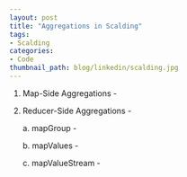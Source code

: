 ```yaml
---
layout: post
title: "Aggregations in Scalding"
tags:
- Scalding
categories:
- Code
thumbnail_path: blog/linkedin/scalding.jpg
---
```


1. Map-Side Aggregations - 


2. Reducer-Side Aggregations - 

	a. mapGroup -

	b. mapValues -

	c. mapValueStream - 